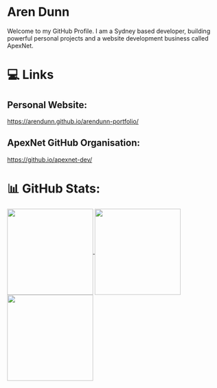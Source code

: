 # Aren Dunn
Welcome to my GitHub Profile. I am a Sydney based developer, building powerful personal projects and a website development business called ApexNet.

# 💻 Links
## Personal Website:
https://arendunn.github.io/arendunn-portfolio/

## ApexNet GitHub Organisation:
https://github.io/apexnet-dev/

# 📊 GitHub Stats:
<a href="https://github.com/anuraghazra/github-readme-stats">
  <img height=200 align="center" src="https://github-readme-stats.vercel.app/api?username=arendunn&hide=stars,prs&rank_icon=percentile&hide_title=true"/>
</a>
<a href="https://github.com/anuraghazra/github-readme-stats">
  <img height=200 align="center" src="https://github-readme-stats.vercel.app/api/top-langs/?username=arendunn"/>
</a>
<a href="https://github.com/anuraghazra/github-readme-stats">
  <img height=200 align="center" src="https://nirzak-streak-stats.vercel.app/?user=arendunn&rank_icon=percentile" />
</a>
